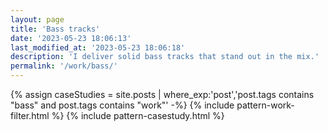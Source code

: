 ```yaml
---
layout: page
title: 'Bass tracks'
date: '2023-05-23 18:06:13'
last_modified_at: '2023-05-23 18:06:18'
description: 'I deliver solid bass tracks that stand out in the mix.'
permalink: '/work/bass/'
---
```

{% assign caseStudies = site.posts | where_exp:'post','post.tags contains "bass" and post.tags contains "work"' -%}
{% include pattern-work-filter.html %}
{% include pattern-casestudy.html %}